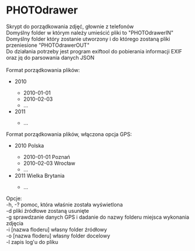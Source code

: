 # PHOTOdrawer
Skrypt do porządkowania zdjęć, głownie z telefonów<br>
 Domyślny folder w którym należy umieścić pliki to "PHOTOdrawerIN"<br>
 Domyślny folder który zostanie utworzony i do którego zostaną pliki przeniesione "PHOTOdrawerOUT"<br>
 Do działania potrzeby jest program exiftool do pobierania informacji EXIF oraz jq do parsowania danych JSON<br>
<br>
 Format porządkowania plików:<br>
 <ul>
 <li>2010</li>
  <ul>
   <li>2010-01-01</li>
   <li>2010-02-03</li>
   <li>...</li>
  </ul>
 <li>2011</li>
 <ul>
   <li>...</li>
  </ul>
</ul>
 Format porządkowania plików, włączona opcja GPS:<br>
  <ul>
 <li>2010 Polska</li>
  <ul>
   <li>2010-01-01 Poznań</li>
   <li>2010-02-03 Wrocław</li>
   <li>...</li>
  </ul>
 <li>2011 Wielka Brytania</li>
 <ul>
   <li>...</li>
  </ul>
</ul>
 Opcje:<br>
 -h, -? pomoc, która właśnie została wyświetlona<br>
 -d pliki źródłowe zostaną usunięte<br>
 -g sprawdzanie danych GPS i dadanie do nazwy folderu miejsca wykonania zdjęcia<br>
 -i [nazwa floderu] własny folder źródłowy<br>
 -o [nazwa floderu] własny folder docelowy<br>
  -l zapis log'u do pliku<br>
